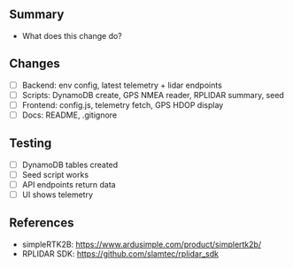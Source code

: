 ## Summary
- What does this change do?

## Changes
- [ ] Backend: env config, latest telemetry + lidar endpoints
- [ ] Scripts: DynamoDB create, GPS NMEA reader, RPLIDAR summary, seed
- [ ] Frontend: config.js, telemetry fetch, GPS HDOP display
- [ ] Docs: README, .gitignore

## Testing
- [ ] DynamoDB tables created
- [ ] Seed script works
- [ ] API endpoints return data
- [ ] UI shows telemetry

## References
- simpleRTK2B: https://www.ardusimple.com/product/simplertk2b/
- RPLIDAR SDK: https://github.com/slamtec/rplidar_sdk 